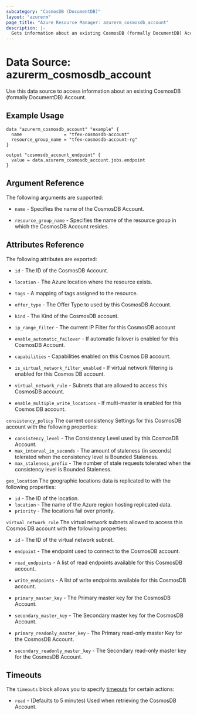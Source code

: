 ```yaml
---
subcategory: "CosmosDB (DocumentDB)"
layout: "azurerm"
page_title: "Azure Resource Manager: azurerm_cosmosdb_account"
description: |-
  Gets information about an existing CosmosDB (formally DocumentDB) Account.
---
```


# Data Source: azurerm_cosmosdb_account

Use this data source to access information about an existing CosmosDB (formally DocumentDB) Account.

## Example Usage

```hcl
data "azurerm_cosmosdb_account" "example" {
  name                = "tfex-cosmosdb-account"
  resource_group_name = "tfex-cosmosdb-account-rg"
}

output "cosmosdb_account_endpoint" {
  value = data.azurerm_cosmosdb_account.jobs.endpoint
}
```

## Argument Reference

The following arguments are supported:

* `name` - Specifies the name of the CosmosDB Account.

* `resource_group_name` - Specifies the name of the resource group in which the CosmosDB Account resides.

## Attributes Reference

The following attributes are exported:

* `id` - The ID of the CosmosDB Account.

* `location` - The Azure location where the resource exists.

* `tags` - A mapping of tags assigned to the resource.

* `offer_type` - The Offer Type to used by this CosmosDB Account.

* `kind` - The Kind of the CosmosDB account.

* `ip_range_filter` - The current IP Filter for this CosmosDB account

* `enable_automatic_failover` - If automatic failover is enabled for this CosmosDB Account.

* `capabilities` - Capabilities enabled on this Cosmos DB account.

* `is_virtual_network_filter_enabled` - If virtual network filtering is enabled for this Cosmos DB account.

* `virtual_network_rule` - Subnets that are allowed to access this CosmosDB account.

* `enable_multiple_write_locations` - If multi-master is enabled for this Cosmos DB account.

`consistency_policy` The current consistency Settings for this CosmosDB account with the following properties:

* `consistency_level` - The Consistency Level used by this CosmosDB Account.
* `max_interval_in_seconds` - The amount of staleness (in seconds) tolerated when the consistency level is Bounded Staleness.
* `max_staleness_prefix` - The number of stale requests tolerated when the consistency level is Bounded Staleness.


`geo_location` The geographic locations data is replicated to with the following properties:

* `id` - The ID of the location.
* `location` - The name of the Azure region hosting replicated data.
* `priority` - The locations fail over priority.

`virtual_network_rule` The virtual network subnets allowed to access this Cosmos DB account with the following properties:

* `id` - The ID of the virtual network subnet.

* `endpoint` - The endpoint used to connect to the CosmosDB account.

* `read_endpoints` - A list of read endpoints available for this CosmosDB account.

* `write_endpoints` - A list of write endpoints available for this CosmosDB account.

* `primary_master_key` - The Primary master key for the CosmosDB Account.

* `secondary_master_key` - The Secondary master key for the CosmosDB Account.

* `primary_readonly_master_key` - The Primary read-only master Key for the CosmosDB Account.

* `secondary_readonly_master_key` - The Secondary read-only master key for the CosmosDB Account.

## Timeouts

The `timeouts` block allows you to specify [timeouts](https://www.terraform.io/docs/configuration/resources.html#timeouts) for certain actions:

* `read` - (Defaults to 5 minutes) Used when retrieving the CosmosDB Account.
